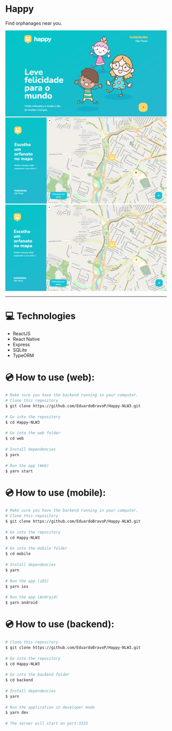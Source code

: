 # Happy
 Find orphanages near you.

 <img src="./assets/home.png" alt="home">
 <img src="./assets/mapa.png" alt="mapa">
 <img src="./assets/navegacao.gif" alt="navegação">
 <hr />

# :computer: Technologies
  - ReactJS
  - React Native
  - Express
  - SQLite
  - TypeORM
# 💿 How to use (web):
  ```bash
  # Make sure you have the backend running in your computer.
  # Clone this repository
  $ git clone https://github.com/EduardoBravoP/Happy-NLW3.git

  # Go into the repository
  $ cd Happy-NLW3
  
  # Go into the web folder
  $ cd web

  # Install dependencies
  $ yarn

  # Run the app (Web)
  $ yarn start
  ```
# 💿 How to use (mobile):
  ```bash
  # Make sure you have the backend running in your computer.
  # Clone this repository
  $ git clone https://github.com/EduardoBravoP/Happy-NLW3.git

  # Go into the repository
  $ cd Happy-NLW3
  
  # Go into the mobile folder
  $ cd mobile

  # Install dependencies
  $ yarn

  # Run the app (iOS)
  $ yarn ios

  # Run the app (Android)
  $ yarn android
  ```
# 💿 How to use (backend):
  ```bash
  # Clone this repository
  $ git clone https://github.com/EduardoBravoP/Happy-NLW3.git

  # Go into the repository
  $ cd Happy-NLW3

  # Go into the backend folder
  $ cd backend

  # Install dependencies
  $ yarn

  # Run the application in developer mode
  $ yarn dev

  # The server will start on port:3333
  ```
